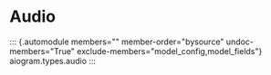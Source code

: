 # Audio

::: {.automodule members="" member-order="bysource" undoc-members="True" exclude-members="model_config,model_fields"}
aiogram.types.audio
:::
